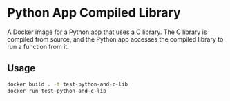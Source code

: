 # Python App Compiled Library

A Docker image for a Python app that uses a C library. The C library is compiled from source, and the Python app accesses the compiled library to run a function from it.

## Usage
```bash
docker build . -t test-python-and-c-lib
docker run test-python-and-c-lib
```